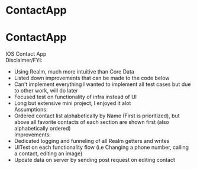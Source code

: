 # ContactApp
# ContactApp
 IOS Contact App  
Disclaimer/FYI:   
- Using Realm, much more intuitive than Core Data   
- Listed down improvements that can be made to the code below   
- Can't implement everything I wanted to implement all test cases but due to other work, will do later   
- Focused test on functionality of infra instead of UI  
 - Long but extensive mini project, I enjoyed it alot    
Assumptions:   
- Ordered contact list alphabetically by Name (First is prioritized), but above all favorite contacts of each section are shown first (also alphabetically ordered)  
Improvements:   
- Dedicated logging and funneling of all Realm getters and writes   
- UITest on each functionality flow (i.e Changing a phone number, calling a contact, editing an image)   
- Update data on server by sending post request on editing contact
